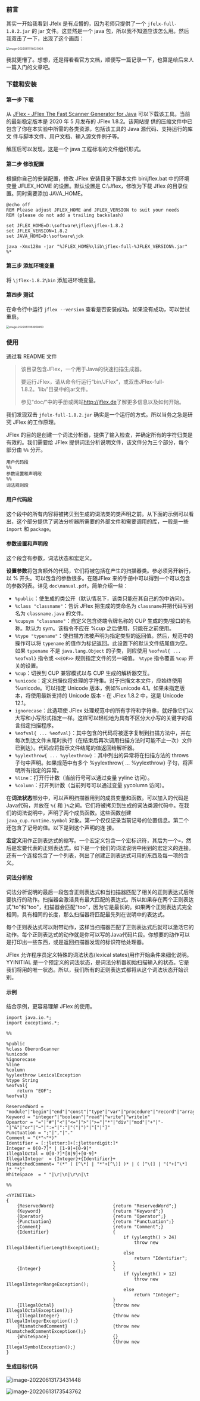

### 前言

其实一开始我看到 Jfelx 是有点懵的，因为老师只提供了一个 `jfelx-full-1.8.2.jar` 的 jar 文件。这显然是一个 java 包，所以我不知道应该怎么用。然后我双击了一下，出现了这个画面：

<img src="{{site.url}}/img/2022-6-13-简单Jflex教学/image-20220611114023928.png" alt="image-20220611114023928" style="zoom:50%;" />

我就更懵了。想想，还是得看看官方文档，顺便写一篇记录一下，也算是给后来人一篇入门的文章吧。

### 下载和安装

#### 第一步 下载

从 [JFlex - JFlex The Fast Scanner Generator for Java](https://www.jflex.de/) 可以下载该工具。当前的最新稳定版本是 2020 年 5 月发布的 JFlex 1.8.2。该网站提 供的压缩文件中已包含了你在本实验中所需的各类资源，包括该工具的 Java 源代码、支持运行的库文 件与脚本文件、用户文档、输入源文件例子等。

解压后可以发现，这是一个 java 工程标准的文件组织形式。

#### 第二步 修改配置

根据你自己的安装配置，修改 JFlex 安装目录下脚本文件 bin\jflex.bat 中的环境变量 JFLEX_HOME 的设置。默认设置是 C:\Jflex，修改为下载 Jflex 的目录位置。同时需要添加 JAVA_HOME。

```
@echo off
REM Please adjust JFLEX_HOME and JFLEX_VERSION to suit your needs
REM (please do not add a trailing backslash)

set JFLEX_HOME=D:\software\jflex\jflex-1.8.2
set JFLEX_VERSION=1.8.2
set JAVA_HOME=D:\software\jdk

java -Xmx128m -jar "%JFLEX_HOME%\lib\jflex-full-%JFLEX_VERSION%.jar" %*
```

#### 第三步 添加环境变量

将 `\jflex-1.8.2\bin` 添加进环境变量。

#### 第四步 测试

在命令行中运行 `jflex --version` 查看是否安装成功。如果没有成功，可以尝试重启。

<img src="{{site.url}}/img/2022-6-13-简单Jflex教学/image-20220611163959450.png" alt="image-20220611163959450" style="zoom:50%;" />

### 使用

通过看 README 文件

> 该目录包含JFlex，一个用于Java的快速扫描生成器。
>
> 要运行JFlex，请从命令行运行“bin/JFlex”，或双击JFlex-full-1.8.2。'lib/'目录中的jar文件。
>
> 参见“doc/”中的手册或网站<http://jflex.de>了解更多信息以及如何开始。

我们发现双击 `jfelx-full-1.8.2.jar` 确实是一个运行的方式。所以当务之急是研究 JFlex 的工作原理。

JFlex 的目的是创建一个词法分析器，提供了输入检查，并确定所有的字符归类是有效的。我们需要给 JFlex 提供词法分析说明文件，该文件分为三个部分，每个部分由 `%%` 分开。

```
用户代码段
%%
参数设置和声明段
%%
词法规则段
```

#### 用户代码段

这个段中的所有内容将被拷贝到生成的词法类的类声明之前。从下面的示例可以看出，这个部分提供了词法分析器所需要的外部文件和需要调用的库，一般是一些 `import` 和 `package`。

#### 参数设置和声明段

这个段含有参数，词法状态和宏定义。

**设置参数**将包含额外的代码，它们将被包括在产生的扫描器类。参必须另开新行，以 % 开头。可以包含的参数很多。在随JFlex 来的手册中可以得到一个可以包含的参数列表。详见 `doc\manual.pdf`。简单介绍一些：

- `%public`：使生成的类公开（默认情况下，该类只能在其自己的包中访问）。
- `%class "classname"`：告诉 JFlex 把生成的类命名为 `classname`并把代码写到名为 `classname.java` 的文件。
- `%cupsym "classname"`：自定义包含终端令牌名称的 CUP 生成的类/接口的名称。默认为 sym。该指令不应在 %cup 之后使用，只能在之前使用。
- `%type "typename"`：使扫描方法被声明为指定类型的返回值。然后，规范中的操作可以将 `typename` 的值作为标记返回。此设置下的默认文件结尾值为空。如果 `typename` 不是 `java.lang.Object` 的子类，则应使用 `%eofval{ ... %eofval}` 指令或 `<<EOF>>` 规则指定文件的另一端值。 `%type` 指令覆盖 `%cup` 开关的设置。
- `%cup`：切换到 CUP 兼容模式以与 CUP 生成的解析器交互。
- `%unicode`：定义扫描仪将处理的字符集。对于扫描文本文件，应始终使用 %unicode。可以指定 Unicode 版本，例如%unicode 4.1。如果未指定版本，将使用最新支持的 Unicode 版本 - 在 JFlex 1.8.2 中，这是 Unicode 12.1。
- `ignorecase`：此选项使 JFlex 处理规范中的所有字符和字符串，就好像它们以大写和小写形式指定一样。这样可以轻松地为具有不区分大小写的关键字的语言指定扫描程序。
- `%eofval{ ... %eofval}`：其中包含的代码将被逐字复制到扫描方法中，并在每次到达文件末尾时执行（在结束后再次调用扫描方法时可能不止一次）文件已到达）。代码应将指示文件结尾的值返回给解析器。
- `%yylexthrow{ ... %yylexthrow}`：其中列出的异常将在扫描方法的 throws 子句中声明。如果规范中有多个 %yylexthrow{ ... %yylexthrow} 子句，将声明所有指定的异常。
- `%line`：打开行计数（当前行号可以通过变量 yyline 访问）。
- `%column`：打开列计数（当前列号可以通过变量 yycolumn 访问）。

在**词法状态**部分中，可以声明扫描器用到的成员变量和函数。可以加入的代码是Java代码，并放在 `%{` 和 `}%`之间。它们将被拷贝到生成的词法类源代码中。在我们的词法说明中，声明了两个成员函数。这些函数创建 `java_cup.runtime.Symbol` 对象。第一个仅仅记录当前记号的位置信息。第二个还包含了记号的值。以下是到这个声明的连
接。

**宏定义**用作正则表达式的缩写。一个宏定义包含一个宏标识符，其后为一个`=`，然后是宏要代表的正则表达式。如下是一个我们的词法说明中用到的宏定义的连接。还有一个连接包含了一个列表，列出了创建正则表达式可用的东西及每一项的含义。

#### 词法分析段

词法分析说明的最后一段包含正则表达式和当扫描器匹配了相关的正则表达式后所要执行的动作。扫描器会激活具有最大匹配的表达式。所以如果存在两个正则表达式"to"和"too"，扫描器会匹配"too"，因为它是最长的。如果两个正则表达式完全相同，具有相同的长度，那么扫描器将匹配最先列在说明中的表达式。

每个正则表达式可以附带动作，这样当扫描器匹配了正则表达式后就可以激活它的动作。每个正则表达式的动作就是你可以写的Java代码片段。你想要的动作可以是打印出一些东西，或是返回扫描器发现的标识符给处理器。

JFlex 允许程序员定义特殊的词法状态(lexical states)用作开始条件来细化说明。YYINITIAL 是一个预定义的词法状态，是词法分析器初始扫描输入的状态。它是我们将用的唯一状态。所以，我们所有的正则表达式都将从这个词法状态开始识别。

#### 示例

结合示例，更容易理解 JFlex 的使用。

```
import java.io.*;
import exceptions.*;

%%

%public
%class OberonScanner
%unicode
%ignorecase
%line 
%column
%yylexthrow LexicalException
%type String
%eofval{
	return "EOF";
%eofval}

ReservedWord = "module"|"begin"|"end"|"const"|"type"|"var"|"procedure"|"record"|"array"|"of"|"while"|"do"|"if"|"then"|"elsif"|"else"|"or"|"div"|"mod" 
Keyword = "integer"|"boolean"|"read"|"write"|"writeln"
Opeartor = "="|"#"|"<"|"<="|">"|">="|"*"|"div"|"mod"|"+"|"-"|"&"|"or"|"~"|":="|":"|"("|")"|"["|"]"
Punctuation = ";"|","|"."
Comment = "(*"~"*)"
Identifier = [:jletter:]+[:jletterdigit:]*
Integer = 0[0-7]* | [1-9]+[0-9]*
IllegalOctal = 0[0-7]*[8|9]+[0-9]*
IllegalInteger 	= {Integer}+{Identifier}+
MismatchedComment= "(*" ( [^\*] | "*"+[^\)] )* | ( [^\(] | "("+[^\*] )* "*)"
WhiteSpace 	= " "|\r|\n|\r\n|\t

%%

<YYINITIAL>
{
	{ReservedWord}						{return "ReservedWord";}
	{Keyword}							{return "Keyword";}
	{Operator}							{return "Operator";}
	{Punctuation}						{return "Punctuation";}
	{Comment}							{return "Comment";}
	{Identifier}						{
											if (yylength() > 24)
												throw new IllegalIdentifierLengthException();
											else
												return "Identifier";
										}
	{Integer}							{
											if (yylength() > 12)
												throw new IllegalIntegerRangeException();
											else
												return "Integer";
										}
	{IllegalOctal}						{throw new IllegalOctalException();}
	{IllegalInteger}					{throw new IllegalIntegerException();}
	{MismatchedComment}					{throw new MismatchedCommentException();}
	{WhiteSpace}						{}
	.                              		{throw new IllegalSymbolException();} 
}
```

#### 生成目标代码

![image-20220613173431448]({{site.url}}/img/2022-6-13-简单Jflex教学/image-20220613173431448.png)

![image-20220613173543762]({{site.url}}/img/2022-6-13-简单Jflex教学/image-20220613173543762.png)

